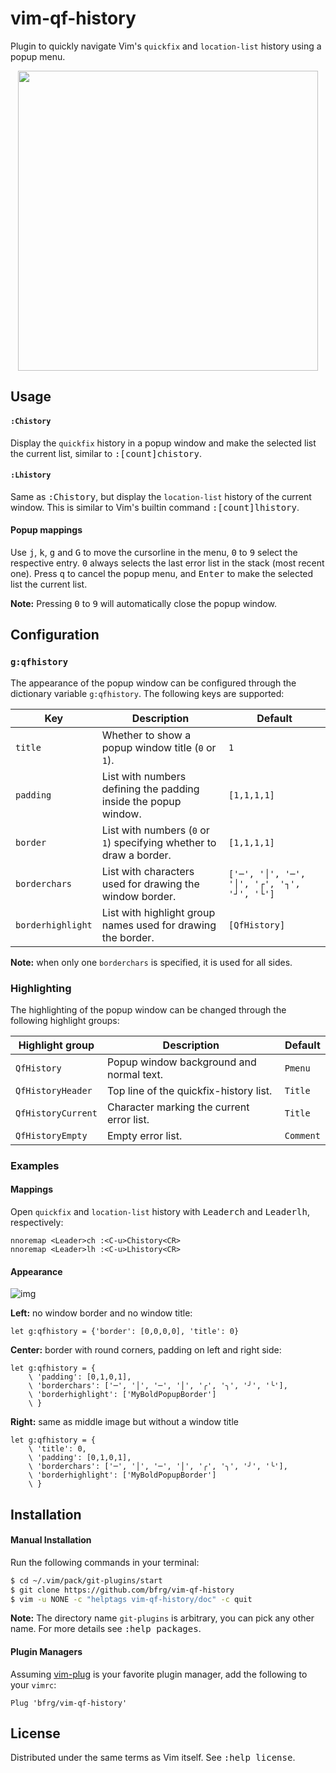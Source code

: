 # vim-qf-history

Plugin to quickly navigate Vim's `quickfix` and `location-list` history using a
popup menu.

<dl>
  <p align="center">
  <img src="https://user-images.githubusercontent.com/6266600/75272505-581fa500-57fe-11ea-844d-9e0f6dc334a6.png" width="480"/>
  </p>
</dl>


## Usage

#### `:Chistory`

Display the `quickfix` history in a popup window and make the selected list the
current list, similar to <kbd>:[count]chistory</kbd>.

#### `:Lhistory`

Same as <kbd>:Chistory</kbd>, but display the `location-list` history of the
current window. This is similar to Vim's builtin command
<kbd>:[count]lhistory</kbd>.

#### Popup mappings

Use <kbd>j</kbd>, <kbd>k</kbd>, <kbd>g</kbd> and <kbd>G</kbd> to move the
cursorline in the menu, <kbd>0</kbd> to <kbd>9</kbd> select the respective
entry. <kbd>0</kbd> always selects the last error list in the stack (most recent
one). Press <kbd>q</kbd> to cancel the popup menu, and <kbd>Enter</kbd> to make
the selected list the current list.

**Note:** Pressing <kbd>0</kbd> to <kbd>9</kbd> will automatically close the
popup window.


## Configuration

### `g:qfhistory`

The appearance of the popup window can be configured through the dictionary
variable `g:qfhistory`. The following keys are supported:

| Key               | Description                                                         | Default                                     |
| ----------------- | ------------------------------------------------------------------- | ------------------------------------------- |
| `title`           | Whether to show a popup window title (`0` or `1`).                  | `1`                                         |
| `padding`         | List with numbers defining the padding inside the popup window.     | `[1,1,1,1]`                                 |
| `border`          | List with numbers (`0` or `1`) specifying whether to draw a border. | `[1,1,1,1]`                                 |
| `borderchars`     | List with characters used for drawing the window border.            | `['─', '│', '─', '│', '┌', '┐', '┘', '└']`  |
| `borderhighlight` | List with highlight group names used for drawing the border.        | `[QfHistory]`                               |

**Note:** when only one `borderchars` is specified, it is used for all sides.

### Highlighting

The highlighting of the popup window can be changed through the following
highlight groups:

| Highlight group     | Description                               | Default   |
| ------------------- | ----------------------------------------- | --------- |
| `QfHistory`         | Popup window background and normal text.  | `Pmenu`   |
| `QfHistoryHeader`   | Top line of the quickfix-history list.    | `Title`   |
| `QfHistoryCurrent`  | Character marking the current error list. | `Title`   |
| `QfHistoryEmpty`    | Empty error list.                         | `Comment` |

### Examples

#### Mappings

Open `quickfix` and `location-list` history with
<kbd>Leader</kbd><kbd>c</kbd><kbd>h</kbd> and
<kbd>Leader</kbd><kbd>l</kbd><kbd>h</kbd>, respectively:
```vim
nnoremap <Leader>ch :<C-u>Chistory<CR>
nnoremap <Leader>lh :<C-u>Lhistory<CR>
```

#### Appearance

![img][image-examples]

**Left:** no window border and no window title:
```vim
let g:qfhistory = {'border': [0,0,0,0], 'title': 0}
```

**Center:** border with round corners, padding on left and right side:
```vim
let g:qfhistory = {
    \ 'padding': [0,1,0,1],
    \ 'borderchars': ['─', '│', '─', '│', '╭', '╮', '╯', '╰'],
    \ 'borderhighlight': ['MyBoldPopupBorder']
    \ }
```

**Right:** same as middle image but without a window title
```vim
let g:qfhistory = {
    \ 'title': 0,
    \ 'padding': [0,1,0,1],
    \ 'borderchars': ['─', '│', '─', '│', '╭', '╮', '╯', '╰'],
    \ 'borderhighlight': ['MyBoldPopupBorder']
    \ }
```


## Installation

#### Manual Installation

Run the following commands in your terminal:
```bash
$ cd ~/.vim/pack/git-plugins/start
$ git clone https://github.com/bfrg/vim-qf-history
$ vim -u NONE -c "helptags vim-qf-history/doc" -c quit
```
**Note:** The directory name `git-plugins` is arbitrary, you can pick any other
name. For more details see <kbd>:help packages</kbd>.

#### Plugin Managers

Assuming [vim-plug][plug] is your favorite plugin manager, add the following to
your `vimrc`:
```vim
Plug 'bfrg/vim-qf-history'
```


## License

Distributed under the same terms as Vim itself. See <kbd>:help license</kbd>.

[image-examples]: https://user-images.githubusercontent.com/6266600/74968239-cb01d800-541a-11ea-87f6-cb6ba9829395.png
[plug]: https://github.com/junegunn/vim-plug
